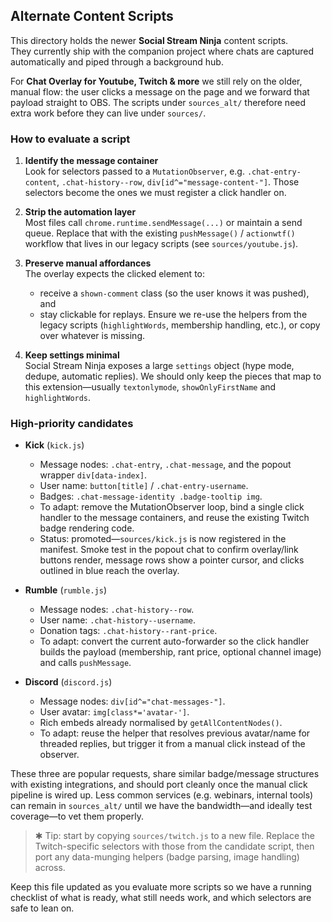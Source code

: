 ## Alternate Content Scripts

This directory holds the newer **Social Stream Ninja** content scripts.  
They currently ship with the companion project where chats are captured
automatically and piped through a background hub.  

For **Chat Overlay for Youtube, Twitch & more** we still rely on the older,
manual flow: the user clicks a message on the page and we forward that payload
straight to OBS. The scripts under `sources_alt/` therefore need extra work
before they can live under `sources/`.

### How to evaluate a script

1. **Identify the message container**  
   Look for selectors passed to a `MutationObserver`, e.g.
   `.chat-entry-content`, `.chat-history--row`, `div[id^="message-content-"]`.
   Those selectors become the ones we must register a click handler on.

2. **Strip the automation layer**  
   Most files call `chrome.runtime.sendMessage(...)` or maintain a send queue.
   Replace that with the existing `pushMessage()` / `actionwtf()` workflow that
   lives in our legacy scripts (see `sources/youtube.js`).

3. **Preserve manual affordances**  
   The overlay expects the clicked element to:
   - receive a `shown-comment` class (so the user knows it was pushed), and
   - stay clickable for replays.
   Ensure we re-use the helpers from the legacy scripts (`highlightWords`,
   membership handling, etc.), or copy over whatever is missing.

4. **Keep settings minimal**  
   Social Stream Ninja exposes a large `settings` object (hype mode, dedupe,
   automatic replies). We should only keep the pieces that map to this
   extension—usually `textonlymode`, `showOnlyFirstName` and `highlightWords`.

### High-priority candidates

- **Kick** (`kick.js`)  
  - Message nodes: `.chat-entry`, `.chat-message`, and the popout wrapper `div[data-index]`.  
  - User name: `button[title]` / `.chat-entry-username`.  
  - Badges: `.chat-message-identity .badge-tooltip img`.  
  - To adapt: remove the MutationObserver loop, bind a single click handler to
    the message containers, and reuse the existing Twitch badge rendering code.  
  - Status: promoted—`sources/kick.js` is now registered in the manifest. Smoke
    test in the popout chat to confirm overlay/link buttons render, message rows
    show a pointer cursor, and clicks outlined in blue reach the overlay.

- **Rumble** (`rumble.js`)  
  - Message nodes: `.chat-history--row`.  
  - User name: `.chat-history--username`.  
  - Donation tags: `.chat-history--rant-price`.  
  - To adapt: convert the current auto-forwarder so the click handler builds
    the payload (membership, rant price, optional channel image) and calls
    `pushMessage`.

- **Discord** (`discord.js`)  
  - Message nodes: `div[id^="chat-messages-"]`.  
  - User avatar: `img[class*='avatar-']`.  
  - Rich embeds already normalised by `getAllContentNodes()`.  
  - To adapt: reuse the helper that resolves previous avatar/name for threaded
    replies, but trigger it from a manual click instead of the observer.

These three are popular requests, share similar badge/message structures with
existing integrations, and should port cleanly once the manual click pipeline
is wired up. Less common services (e.g. webinars, internal tools) can remain in
`sources_alt/` until we have the bandwidth—and ideally test coverage—to vet
them properly.

> ✱ Tip: start by copying `sources/twitch.js` to a new file. Replace the
> Twitch-specific selectors with those from the candidate script, then port any
> data-munging helpers (badge parsing, image handling) across.

Keep this file updated as you evaluate more scripts so we have a running
checklist of what is ready, what still needs work, and which selectors are safe
to lean on.
